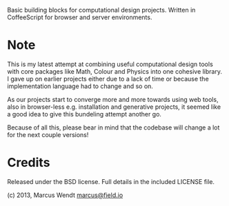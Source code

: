 
Basic building blocks for computational design projects. 
Written in CoffeeScript for browser and server environments.


Note
====

This is my latest attempt at combining useful computational design tools with core packages like Math, Colour and Physics 
into one cohesive library. I gave up on earlier projects either due to a lack of time or because the implementation language
had to change and so on.

As our projects start to converge more and more towards using web tools, 
also in browser-less e.g. installation and generative projects, it seemed like a good idea to give this bundeling attempt another go.

Because of all this, please bear in mind that the codebase will change a lot for the next couple versions!



Credits
=======

Released under the BSD license.  Full details in the included LICENSE file.

(c) 2013, Marcus Wendt <marcus@field.io>
